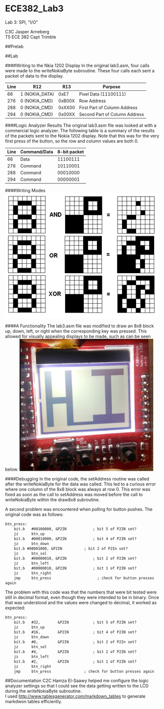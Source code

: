 ECE382_Lab3
===========

Lab 3: SPI, "I/O"

C3C Jasper Arneberg  
T5 ECE 382
Capt Trimble  

##Prelab


##Lab

####Writing to the Nkia 1202 Display
In the original lab3.asm, four calls were made to the writeNokiaByte subroutine. These four calls each sent a packet of data to the display.

| Line | R12            | R13    | Purpose                       |
|------|----------------|--------|-------------------------------|
| 66   | 1 (NOKIA_DATA) | 0xE7   | Pixel Data (11100111)         |
| 276  | 0 (NOKIA_CMD)  | 0xB00X | Row Address                   |
| 288  | 0 (NOKIA_CMD)  | 0xXX00 | First Part of Column Address  |
| 294  | 0 (NOKIA_CMD)  | 0x00XX | Second Part of Column Address |

####Logic Analyzer Results
The original lab3.asm file was looked at with a commercial logic analyzer. The following table is a summary of the results of the packets sent to the Nokia 1202 display. Note that this was for the very first press of the button, so the row and column values are both 0.

| Line | Command/Data | 8-bit packet |
|------|--------------|--------------|
| 66   | Data         | 11100111     |
| 276  | Command      | 10110001     |
| 288  | Command      | 00010000     |
| 294  | Command      | 00000001     |

####Writing Modes
![alt text](https://github.com/JasperArneberg/ECE382_Lab3/blob/master/bitblock_filled.bmp?raw=true "Writing Modes")

####A Functionality
The lab3.asm file was modified to draw an 8x8 block up, down, left, or right when the corresponding key was pressed. This allowed for visually appealing displays to be made, such as can be seen below.
![alt text](https://github.com/JasperArneberg/ECE382_Lab3/blob/master/hi_lcd.png?raw=true "Special Message")

####Debugging
In the original code, the setAddress routine was called after the writeNokiaByte for the data was called. This led to a curious error where one column of the 8x8 block was always at row 0. This error was fixed as soon as the call to setAddress was moved before the call to writeNokiaByte within the draw8x8 subroutine.

A second problem was encountered when polling for button pushes. The original code was as follows:
```
btn_press:
	bit.b	#00100000, &P2IN			; bit 5 of P2IN set?
	jz		btn_up
	bit.b	#00010000, &P2IN			; bit 4 of P2IN set?
	jz		btn_down
	bit.b #00001000, &P2IN			; bit 2 of P2In set?
	jz		btn_sel
	bit.b	#00000010, &P2IN			; bit 2 of P2IN set?
	jz		btn_left
	bit.b	#00000010, &P2IN			; bit 1 of P2IN set?
	jz		btn_right
	jmp 	btn_press					  ; check for button presses again
```
The problem with this code was that the numbers that were bit tested were still in decimal format, even though they were intended to be in binary. Once that was understood and the values were changed to decimal, it worked as expected:
```
btn_press:
	bit.b	#32, 		&P2IN			; bit 5 of P2IN set?
	jz		btn_up
	bit.b	#16, 		&P2IN			; bit 4 of P2IN set?
	jz		btn_down
	bit.b 	#8, 		&P2IN			; bit 2 of P2In set?
	jz		btn_sel
	bit.b	#4, 		&P2IN			; bit 2 of P2IN set?
	jz		btn_left
	bit.b	#2, 	  	&P2IN			; bit 1 of P2IN set?
	jz		btn_right
	jmp 	btn_press				; check for button presses again
```

##Documentation
C2C Hamza El-Saawy helped me configure the logic analyzer settings so that I could see the data getting written to the LCD during the writeNokiaByte subroutine.  
I used http://www.tablesgenerator.com/markdown_tables to generate markdwon tables efficiently.
